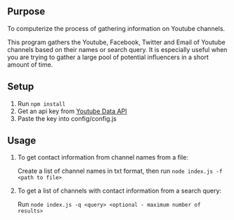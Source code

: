 ## Purpose
To computerize the process of gathering information on Youtube channels. 

This program gathers the Youtube, Facebook, Twitter and Email of Youtube channels based on their names or search query. It is especially useful when you are trying to gather a large pool of potential influencers in a short amount of time.

## Setup

1.  Run `npm install`
2.  Get an api key from [Youtube Data API](https://developers.google.com/youtube/v3/getting-started)
3.  Paste the key into config/config.js

## Usage

1.  To get contact information from channel names from a file:

    Create a list of channel names in txt format, then run `node index.js -f <path to file>`

2.  To get a list of channels with contact information from a search query:

    Run `node index.js -q <query> <optional - maximum number of results>`
